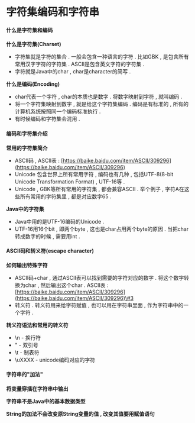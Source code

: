 # 字符集编码和字符串

#### 什么是字符集和编码

**什么是字符集\(Charset\)**

* 字符集就是字符的集合 . 一般会包含一种语言的字符 . 比如GBK , 是包含所有常用汉字字符的字符集 . ASCII是包含英文字符的字符集 . 
* 字符就是Java中的char , char是character的简写 . 

**什么是编码\(Encoding\)**

* char代表一个字符 , char的本质也是数字 . 将数字映射到字符 , 就叫编码 . 
* 将一个字符集映射到数字 , 就是给这个字符集编码 . 编码是有标准的 , 所有的计算机系统按照同一个编码标准执行 . 
* 有时候编码和字符集会混用 . 

#### 编码和字符集介绍

**常用的字符集简介**

* ASCII码 , ASCII表 : [https://baike.baidu.com/item/ASCII/309296](https://baike.baidu.com/item/ASCII/309296)
* Unicode 包含世界上所有常用字符 , 编码也有几种 , 包括UTF-8\(8-bit Unicode Transformation Format\) , UTF-16等 .
* Unicode , GBK等所有常用的字符集 , 都会兼容ASCII . 举个例子 , 字符A在这些所有常用的字符集里 , 都是对应数字65 .

**Java中的字符集**

* Java中用的是UTF-16编码的Unicode .
* UTF-16用16个bit , 即两个byte , 这也是char占用两个byte的原因 . 当把char转成数字的时候 , 需要用int .

#### ASCII码和转义符\(escape character\)

**如何输出特殊字符**

* ASCII码+char , 通过ASCII表可以找到需要的字符对应的数字 . 将这个数字转换为char , 然后输出这个char . ASCII表 : [https://baike.baidu.com/item/ASCII/309296](https://baike.baidu.com/item/ASCII/309296)\#3
* 转义符 . 转义符用来给字符赋值 , 也可以用在字符串里面 , 作为字符串中的一个字符 . 

**转义符语法和常用的转义符**

* \n - 换行符
* \" - 双引号
* \t - 制表符
* \uXXXX - unicode编码对应的字符

#### 字符串的"加法"

**将变量穿插在字符串中输出**

**字符串不是Java中的基本数据类型**

**String的加法不会改变原String变量的值 , 改变其值要用赋值语句**

